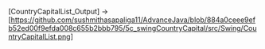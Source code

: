[CountryCapitalList_Output] -> [https://github.com/sushmithasapaliga11/AdvanceJava/blob/884a0ceee9efb52ed00f9efda008c655b2bbb795/5c_swingCountryCapital/src/Swing/CountryCapitalList.png]
